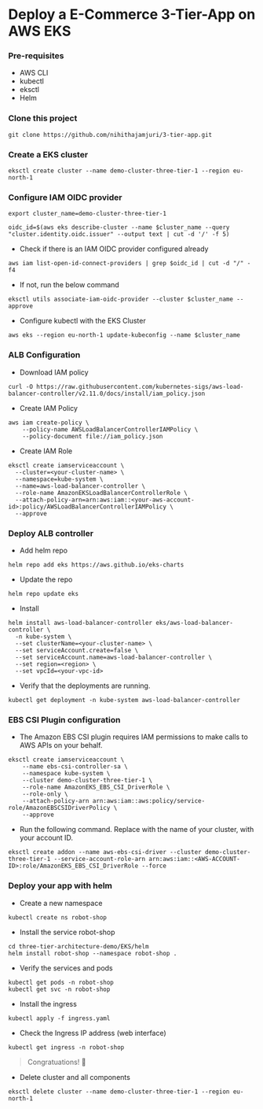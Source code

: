 
# Deploy a E-Commerce 3-Tier-App on AWS EKS

### Pre-requisites
- AWS CLI
- kubectl
- eksctl
- Helm

### Clone this project
```
git clone https://github.com/nihithajamjuri/3-tier-app.git
```

### Create a EKS cluster
```
eksctl create cluster --name demo-cluster-three-tier-1 --region eu-north-1
```

### Configure IAM OIDC provider 
```
export cluster_name=demo-cluster-three-tier-1
```
```
oidc_id=$(aws eks describe-cluster --name $cluster_name --query "cluster.identity.oidc.issuer" --output text | cut -d '/' -f 5) 
```
- Check if there is an IAM OIDC provider configured already

```
aws iam list-open-id-connect-providers | grep $oidc_id | cut -d "/" -f4
```
- If not, run the below command
```
eksctl utils associate-iam-oidc-provider --cluster $cluster_name --approve
```
- Configure kubectl with the EKS Cluster
```
aws eks --region eu-north-1 update-kubeconfig --name $cluster_name
```

### ALB Configuration
- Download IAM policy
```
curl -O https://raw.githubusercontent.com/kubernetes-sigs/aws-load-balancer-controller/v2.11.0/docs/install/iam_policy.json
```
- Create IAM Policy
```
aws iam create-policy \
    --policy-name AWSLoadBalancerControllerIAMPolicy \
    --policy-document file://iam_policy.json
```
- Create IAM Role
```
eksctl create iamserviceaccount \
  --cluster=<your-cluster-name> \
  --namespace=kube-system \
  --name=aws-load-balancer-controller \
  --role-name AmazonEKSLoadBalancerControllerRole \
  --attach-policy-arn=arn:aws:iam::<your-aws-account-id>:policy/AWSLoadBalancerControllerIAMPolicy \
  --approve
```

### Deploy ALB controller
- Add helm repo
```
helm repo add eks https://aws.github.io/eks-charts
```
- Update the repo
```
helm repo update eks
```
- Install
```
helm install aws-load-balancer-controller eks/aws-load-balancer-controller \            
  -n kube-system \
  --set clusterName=<your-cluster-name> \
  --set serviceAccount.create=false \
  --set serviceAccount.name=aws-load-balancer-controller \
  --set region=<region> \
  --set vpcId=<your-vpc-id>
```
- Verify that the deployments are running.
```
kubectl get deployment -n kube-system aws-load-balancer-controller
```

### EBS CSI Plugin configuration
- The Amazon EBS CSI plugin requires IAM permissions to make calls to AWS APIs on your behalf.
```
eksctl create iamserviceaccount \
    --name ebs-csi-controller-sa \
    --namespace kube-system \
    --cluster demo-cluster-three-tier-1 \
    --role-name AmazonEKS_EBS_CSI_DriverRole \
    --role-only \
    --attach-policy-arn arn:aws:iam::aws:policy/service-role/AmazonEBSCSIDriverPolicy \
    --approve
```
- Run the following command. Replace with the name of your cluster, with your account ID.
```
eksctl create addon --name aws-ebs-csi-driver --cluster demo-cluster-three-tier-1 --service-account-role-arn arn:aws:iam::<AWS-ACCOUNT-ID>:role/AmazonEKS_EBS_CSI_DriverRole --force
```

### Deploy your app with helm
- Create a new namespace
```
kubectl create ns robot-shop
```
- Install the service robot-shop
```
cd three-tier-architecture-demo/EKS/helm
helm install robot-shop --namespace robot-shop .
```
- Verify the services and pods
```
kubectl get pods -n robot-shop
kubectl get svc -n robot-shop
```
- Install the ingress 
```
kubectl apply -f ingress.yaml
```
- Check the Ingress IP address (web interface)
```
kubectl get ingress -n robot-shop
```

> Congratuations! :tada:

- Delete cluster and all components
```
eksctl delete cluster --name demo-cluster-three-tier-1 --region eu-north-1
```
